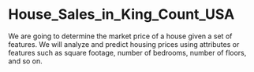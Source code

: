 # House_Sales_in_King_Count_USA
We are going to determine the market price of a house given a set of features. We will analyze and predict housing prices using attributes or features such as square footage, number of bedrooms, number of floors, and so on.
